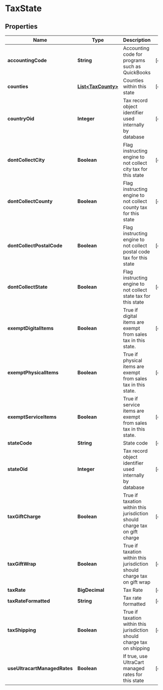 

# TaxState


## Properties

| Name | Type | Description | Notes |
|------------ | ------------- | ------------- | -------------|
|**accountingCode** | **String** | Accounting code for programs such as QuickBooks |  [optional] |
|**counties** | [**List&lt;TaxCounty&gt;**](TaxCounty.md) | Counties within this state |  [optional] |
|**countryOid** | **Integer** | Tax record object identifier used internally by database |  [optional] |
|**dontCollectCity** | **Boolean** | Flag instructing engine to not collect city tax for this state |  [optional] |
|**dontCollectCounty** | **Boolean** | Flag instructing engine to not collect county tax for this state |  [optional] |
|**dontCollectPostalCode** | **Boolean** | Flag instructing engine to not collect postal code tax for this state |  [optional] |
|**dontCollectState** | **Boolean** | Flag instructing engine to not collect state tax for this state |  [optional] |
|**exemptDigitalItems** | **Boolean** | True if digital items are exempt from sales tax in this state. |  [optional] |
|**exemptPhysicalItems** | **Boolean** | True if physical items are exempt from sales tax in this state. |  [optional] |
|**exemptServiceItems** | **Boolean** | True if service items are exempt from sales tax in this state. |  [optional] |
|**stateCode** | **String** | State code |  [optional] |
|**stateOid** | **Integer** | Tax record object identifier used internally by database |  [optional] |
|**taxGiftCharge** | **Boolean** | True if taxation within this jurisdiction should charge tax on gift charge |  [optional] |
|**taxGiftWrap** | **Boolean** | True if taxation within this jurisdiction should charge tax on gift wrap |  [optional] |
|**taxRate** | **BigDecimal** | Tax Rate |  [optional] |
|**taxRateFormatted** | **String** | Tax rate formatted |  [optional] |
|**taxShipping** | **Boolean** | True if taxation within this jurisdiction should charge tax on shipping |  [optional] |
|**useUltracartManagedRates** | **Boolean** | If true, use UltraCart managed rates for this state |  [optional] |



